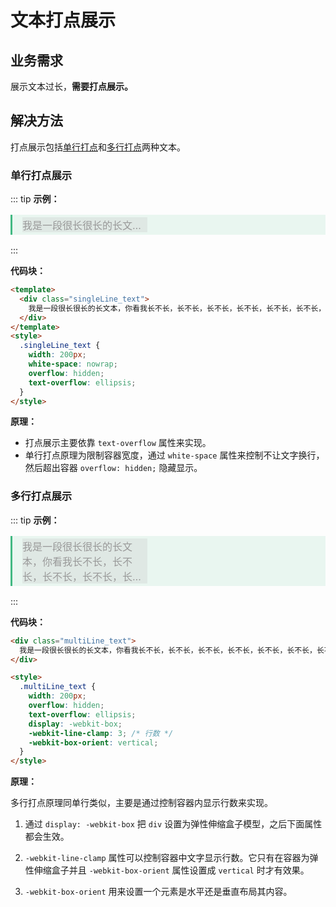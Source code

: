 # 文本打点展示

## 业务需求

展示文本过长，**需要打点展示。**

## 解决方法

打点展示包括[单行打点](#单行打点展示)和[多行打点](#多行打点展示)两种文本。

### 单行打点展示

::: tip **示例：**

<div class="demo_content">
  <div class="singleLine_text">
    我是一段很长很长的长文本，你看我长不长，长不长，长不长，长不长，长不长，长不长，长不长，长不长
  </div>
</div>

<style scoped>
  .demo_content {
    font-size: 1rem;
    color: #999;
    border-left: 0.2rem solid #42b983;
    margin: 1rem 0;
    padding: 0.25rem 0 0.25rem 1rem;
    background-color: rgba(66, 185, 131, .1);
  }
  .singleLine_text {
    width: 200px;
    white-space: nowrap;
    overflow: hidden;
    text-overflow: ellipsis;
    background-color: #c1bcbd3d;
  }
</style>

:::

**代码块：**

```html {8-11}
<template>
  <div class="singleLine_text">
    我是一段很长很长的长文本，你看我长不长，长不长，长不长，长不长，长不长，长不长，长不长，长不长
  </div>
</template>
<style>
  .singleLine_text {
    width: 200px;
    white-space: nowrap;
    overflow: hidden;
    text-overflow: ellipsis;
  }
</style>
```

**原理：**

- 打点展示主要依靠 `text-overflow` 属性来实现。
- 单行打点原理为限制容器宽度，通过 `white-space` 属性来控制不让文字换行，然后超出容器 `overflow: hidden;` 隐藏显示。

### 多行打点展示

::: tip **示例：**

<div class="demo_content">
  <div class="multiLine_text">
    我是一段很长很长的长文本，你看我长不长，长不长，长不长，长不长，长不长，长不长，长不长，长不长
  </div>
</div>

<style scoped>
  .multiLine_text {
    width: 200px;
    overflow: hidden;
    text-overflow: ellipsis;
    display: -webkit-box;
    -webkit-line-clamp: 3;
    -webkit-box-orient: vertical;
    background-color: #c1bcbd3d;
  }
</style>

:::

**代码块：**

```html {7-12}
<div class="multiLine_text">
  我是一段很长很长的长文本，你看我长不长，长不长，长不长，长不长，长不长，长不长，长不长，长不长
</div>

<style>
  .multiLine_text {
    width: 200px;
    overflow: hidden;
    text-overflow: ellipsis;
    display: -webkit-box;
    -webkit-line-clamp: 3; /* 行数 */
    -webkit-box-orient: vertical;
  }
</style>
```

**原理：**

多行打点原理同单行类似，主要是通过控制容器内显示行数来实现。

1. 通过 `display: -webkit-box` 把 `div` 设置为弹性伸缩盒子模型，之后下面属性都会生效。

2. `-webkit-line-clamp` 属性可以控制容器中文字显示行数。它只有在容器为弹性伸缩盒子并且 `-webkit-box-orient` 属性设置成 `vertical` 时才有效果。

3. `-webkit-box-orient` 用来设置一个元素是水平还是垂直布局其内容。
